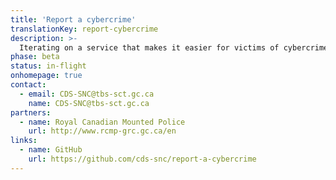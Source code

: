 ```yaml
---
title: 'Report a cybercrime'
translationKey: report-cybercrime
description: >-
  Iterating on a service that makes it easier for victims of cybercrime to report an incident and get guidance on what they can do to protect themselves.
phase: beta
status: in-flight
onhomepage: true
contact:
  - email: CDS-SNC@tbs-sct.gc.ca
    name: CDS-SNC@tbs-sct.gc.ca
partners:
  - name: Royal Canadian Mounted Police
    url: http://www.rcmp-grc.gc.ca/en
links:
  - name: GitHub
    url: https://github.com/cds-snc/report-a-cybercrime
---
```

